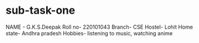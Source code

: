 # sub-task-one
NAME - G.K.S.Deepak
Roll no- 220101043
Branch- CSE
Hostel- Lohit
Home state- Andhra pradesh
Hobbies- listening to music, watching anime
